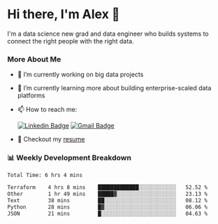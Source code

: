 # Hi there, I'm Alex  👋

I'm a data science new grad and data engineer who builds systems to connect the right people with the right data. 

### More About Me

- 🔭 I’m currently working on big data projects
- 🌱 I’m currently learning more about building enterprise-scaled data platforms
- 📫 How to reach me:

  [![Linkedin Badge](https://img.shields.io/badge/LinkedIn-0077B5?style=for-the-badge&logo=linkedin&logoColor=white)](https://www.linkedin.com/in/alex-chen-112523chen/) [![Gmail Badge](https://img.shields.io/badge/Gmail-D14836?style=for-the-badge&logo=gmail&logoColor=white)](mailto:itsalexchen@gmail.com)
- 📝 Checkout my [resume](https://itsalexchen.vercel.app/AlexChenResume.pdf)



### 📊 Weekly Development Breakdown
<!--START_SECTION:waka-->

```txt
Total Time: 6 hrs 4 mins

Terraform    4 hrs 8 mins    █████████████░░░░░░░░░░░░   52.52 %
Other        1 hr 49 mins    █████▓░░░░░░░░░░░░░░░░░░░   23.13 %
Text         38 mins         ██░░░░░░░░░░░░░░░░░░░░░░░   08.12 %
Python       28 mins         █▓░░░░░░░░░░░░░░░░░░░░░░░   06.06 %
JSON         21 mins         █░░░░░░░░░░░░░░░░░░░░░░░░   04.63 %
```

<!--END_SECTION:waka-->
